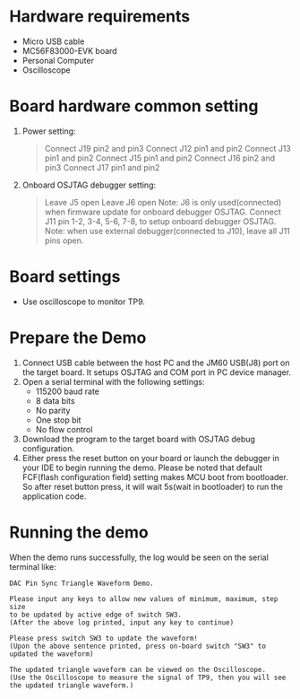 Hardware requirements
=====================
- Micro USB cable
- MC56F83000-EVK board
- Personal Computer
- Oscilloscope

Board hardware common setting
=============================
1. Power setting:
   > Connect J19 pin2 and pin3
   > Connect J12 pin1 and pin2
   > Connect J13 pin1 and pin2
   > Connect J15 pin1 and pin2
   > Connect J16 pin2 and pin3
   > Connect J17 pin1 and pin2
2. Onboard OSJTAG debugger setting:
   > Leave J5 open
   > Leave J6 open
     Note: J6 is only used(connected) when firmware update for onboard debugger OSJTAG.
   > Connect J11 pin 1-2, 3-4, 5-6, 7-8, to setup onboard debugger OSJTAG.
     Note: when use external debugger(connected to J10), leave all J11 pins open.

Board settings
==============
- Use oscilloscope to monitor TP9.

Prepare the Demo
================
1.  Connect USB cable between the host PC and the JM60 USB(J8) port on the target board. It setups OSJTAG and COM port in PC device manager.
2.  Open a serial terminal with the following settings:
    - 115200 baud rate
    - 8 data bits
    - No parity
    - One stop bit
    - No flow control
3.  Download the program to the target board with OSJTAG debug configuration.
4.  Either press the reset button on your board or launch the debugger in your IDE to begin running the demo. 
    Please be noted that default FCF(flash configuration field) setting makes MCU boot from bootloader. So after reset button press,
    it will wait 5s(wait in bootloader) to run the application code.

Running the demo
================
When the demo runs successfully, the log would be seen on the serial terminal like:

~~~~~~~~~~~~~~~~~~~~~
DAC Pin Sync Triangle Waveform Demo.

Please input any keys to allow new values of minimum, maximum, step size
to be updated by active edge of switch SW3.
(After the above log printed, input any key to continue)

Please press switch SW3 to update the waveform!
(Upon the above sentence printed, press on-board switch "SW3" to updated the waveform)

The updated triangle waveform can be viewed on the Oscilloscope.
(Use the Oscilloscope to measure the signal of TP9, then you will see the updated triangle waveform.)

~~~~~~~~~~~~~~~~~~~~~
